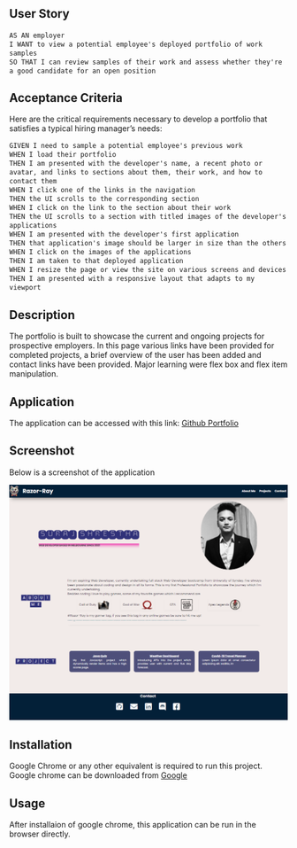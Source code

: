 # <Portfolio>

## User Story

```
AS AN employer
I WANT to view a potential employee's deployed portfolio of work samples
SO THAT I can review samples of their work and assess whether they're a good candidate for an open position
```


## Acceptance Criteria

Here are the critical requirements necessary to develop a portfolio that satisfies a typical hiring manager’s needs:

```
GIVEN I need to sample a potential employee's previous work
WHEN I load their portfolio
THEN I am presented with the developer's name, a recent photo or avatar, and links to sections about them, their work, and how to contact them
WHEN I click one of the links in the navigation
THEN the UI scrolls to the corresponding section
WHEN I click on the link to the section about their work
THEN the UI scrolls to a section with titled images of the developer's applications
WHEN I am presented with the developer's first application
THEN that application's image should be larger in size than the others
WHEN I click on the images of the applications
THEN I am taken to that deployed application
WHEN I resize the page or view the site on various screens and devices
THEN I am presented with a responsive layout that adapts to my viewport
```

## Description
The portfolio is built to showcase the current and ongoing projects for prospective employers. In this page various links have been provided for completed projects, a brief overview of the user has been added and contact links have been provided. Major learning were flex box and flex item manipulation.

## Application
The application can be accessed with this link:
[Github Portfolio](https://razor-ray.github.io/Portfolio/)

## Screenshot
Below is a screenshot of the application

![screenshot](./assets/AppScreenshot.png )

## Installation
Google Chrome or any other equivalent is required to run this project.
Google chrome can be downloaded from [Google](https://www.google.com.au/chrome/?brand=YTUH&gclid=Cj0KCQiA2sqOBhCGARIsAPuPK0j6dMkIFsf2OpJKfpZegbBj_cN3xsyBrr3XNPesFf1JWMF_9SC3x_4aAv2mEALw_wcB&gclsrc=aw.ds)

## Usage
After installaion of google chrome, this application can be run in the browser directly.
